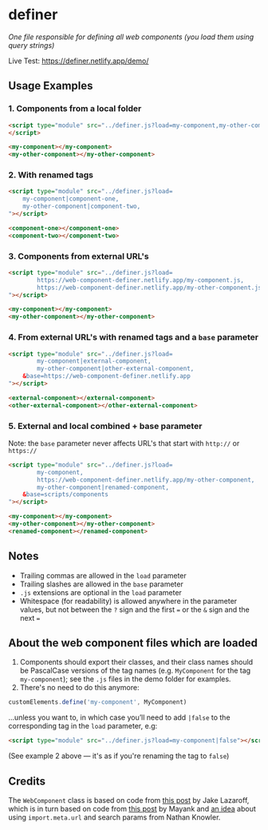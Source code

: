 # definer
<i>One file responsible for defining all web components (you load them using query strings)</i>

Live Test: https://definer.netlify.app/demo/

## Usage Examples

### 1. Components from a local folder

```html
<script type="module" src="../definer.js?load=my-component,my-other-component">
</script>
```
```html
<my-component></my-component>
<my-other-component></my-other-component>
```

### 2. With renamed tags
```html
<script type="module" src="../definer.js?load=
    my-component|component-one,
    my-other-component|component-two,
"></script>
```
```html
<component-one></component-one>
<component-two></component-two>
```

### 3. Components from external URL's
```html
<script type="module" src="../definer.js?load=
        https://web-component-definer.netlify.app/my-component.js,
        https://web-component-definer.netlify.app/my-other-component.js,
"></script>
```
```html
<my-component></my-component>
<my-other-component></my-other-component>
```

### 4. From external URL's with renamed tags and a `base` parameter
```html
<script type="module" src="../definer.js?load=
        my-component|external-component,
        my-other-component|other-external-component,
    &base=https://web-component-definer.netlify.app
"></script>
```
```html
<external-component></external-component>
<other-external-component></other-external-component>
```

### 5. External and local combined + base parameter
Note: the `base` parameter never affects URL's that start with `http://` or `https://`
```html
<script type="module" src="../definer.js?load=
        my-component,
        https://web-component-definer.netlify.app/my-other-component,
        my-other-component|renamed-component,
    &base=scripts/components
"></script>
```
```html
<my-component></my-component>
<my-other-component></my-other-component>
<renamed-component></renamed-component>
```

## Notes
- Trailing commas are allowed in the `load` parameter
- Trailing slashes are allowed in the `base` parameter
- `.js` extensions are optional in the `load` parameter
- Whitespace (for readability) is allowed anywhere in the parameter values, but not between the `?` sign and the first `=` or the `&` sign and the next `=`

## About the web component files which are loaded
1. Components should export their classes, and their class names should be PascalCase versions of the tag names (e.g. `MyComponent` for the tag `my-component`); see the `.js` files in the demo folder for examples.
2. There's no need to do this anymore:
```javascript
customElements.define('my-component', MyComponent)
```
…unless you want to, in which case you’ll need to add `|false` to the corresponding tag in the `load` parameter, e.g:
```html
<script type="module" src="../definer.js?load=my-component|false"></script>
```
(See example 2 above — it's as if you're renaming the tag to `false`)


## Credits
The `WebComponent` class is based on code from [this post](https://til.jakelazaroff.com/html/define-a-custom-element/) by Jake Lazaroff, which is in turn based on code from [this post](https://mayank.co/blog/defining-custom-elements/) by Mayank and [an idea](https://knowler.dev/blog/to-define-custom-elements-or-not-when-distributing-them) about using `import.meta.url` and search params from Nathan Knowler.
